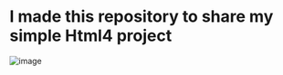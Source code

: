 # I made this repository to share my simple Html4 project

![image](https://user-images.githubusercontent.com/51326421/101823941-18903280-3b5e-11eb-958c-b9ba7e6b38a6.png)

